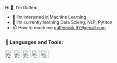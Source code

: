 Hi  👋, I’m Gülfem
  
- 👀 I’m interested in Machine Learning
- 🌱 I’m currently learning Data Scieng, NLP, Python
- 📫 How to reach me gulfemisik.97@gmail.com


### 🔧 Languages and Tools:
<img align="left" alt="Html" width="26px" src="https://upload.wikimedia.org/wikipedia/commons/thumb/c/c3/Python-logo-notext.svg/1200px-Python-logo-notext.svg.png" />
<img align="left" alt="Bootstrap" width="26px" src="https://upload.wikimedia.org/wikipedia/commons/c/c4/Unity_2021.svg" />
<img align="left" alt="Saas" width="26px" src="https://pbs.twimg.com/profile_images/1414990564408262661/r6YemvF9_400x400.jpg" />
<img align="left" alt="Javascript" width="26px" src="https://www.mshowto.org/images/articles/2021/01/c-850x474.png" />
<img align="left" alt="JQuery" width="26px" src="https://upload.wikimedia.org/wikipedia/tr/thumb/2/2e/Java_Logo.svg/1200px-Java_Logo.svg.png" />
